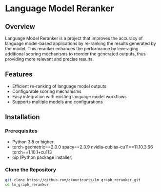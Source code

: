 # Language Model Reranker

## Overview

Language Model Reranker is a project that improves the accuracy of language model-based applications by re-ranking the results generated by the model. This reranker enhances the performance by leveraging additional scoring mechanisms to reorder the generated outputs, thus providing more relevant and precise results.

## Features

- Efficient re-ranking of language model outputs
- Configurable scoring mechanisms
- Easy integration with existing language model workflows
- Supports multiple models and configurations

## Installation

### Prerequisites

- Python 3.8 or higher
- 
  torch-geometric==2.0.0
  spacy==2.3.9
  nvidia-cublas-cu11==11.10.3.66
  torch==1.10.1+cu113
- pip (Python package installer)

### Clone the Repository

```sh
git clone https://github.com/gkountouris/lm_graph_reranker.git
cd lm_graph_reranker

